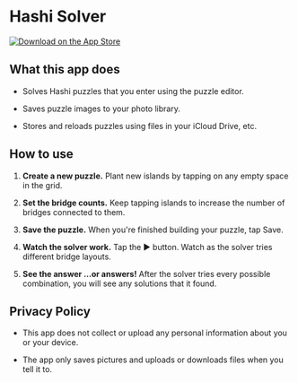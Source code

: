 # Hashi Solver

[<img src="https://tools.applemediaservices.com/api/badges/download-on-the-app-store/black/en-us?size=250x83&amp;releaseDate=1670457600" alt="Download on the App Store"/>](https://apps.apple.com/us/app/hashi-solver/id6444668783?itsct=apps_box_badge&amp;itscg=30200)

## What this app does

* Solves Hashi puzzles that you enter using the puzzle editor.

* Saves puzzle images to your photo library.

* Stores and reloads puzzles using files in your iCloud Drive, etc.

## How to use

1. **Create a new puzzle.** Plant new islands by tapping on any empty space in the grid.

2. **Set the bridge counts.** Keep tapping islands to increase the number of bridges connected to them.

3. **Save the puzzle.** When you're finished building your puzzle, tap Save.

4. **Watch the solver work.** Tap the ▶️ button. Watch as the solver tries different bridge layouts.

5. **See the answer …or answers!** After the solver tries every possible combination, you will see any solutions that it found.

## Privacy Policy

* This app does not collect or upload any personal information about you or your device.

* The app only saves pictures and uploads or downloads files when you tell it to.


